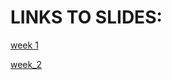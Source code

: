 # LINKS TO SLIDES:

[week 1](https://www.canva.com/design/DAFagXKZVXM/xc8ceOH4C7EEeUZDBqYOng/view?utm_content=DAFagXKZVXM&utm_campaign=designshare&utm_medium=link2&utm_source=sharebutton)

[week_2](https://www.canva.com/design/DAFbKTYTCxQ/qDki60SSEiV1ICCbx707tg/view?utm_content=DAFbKTYTCxQ&utm_campaign=designshare&utm_medium=link2&utm_source=sharebutton)

